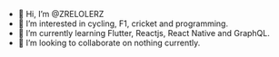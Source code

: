 - 👋 Hi, I’m @ZRELOLERZ
- 👀 I’m interested in cycling, F1, cricket and programming.
- 🌱 I’m currently learning Flutter, Reactjs, React Native and GraphQL.
- 💞️ I’m looking to collaborate on nothing currently.
